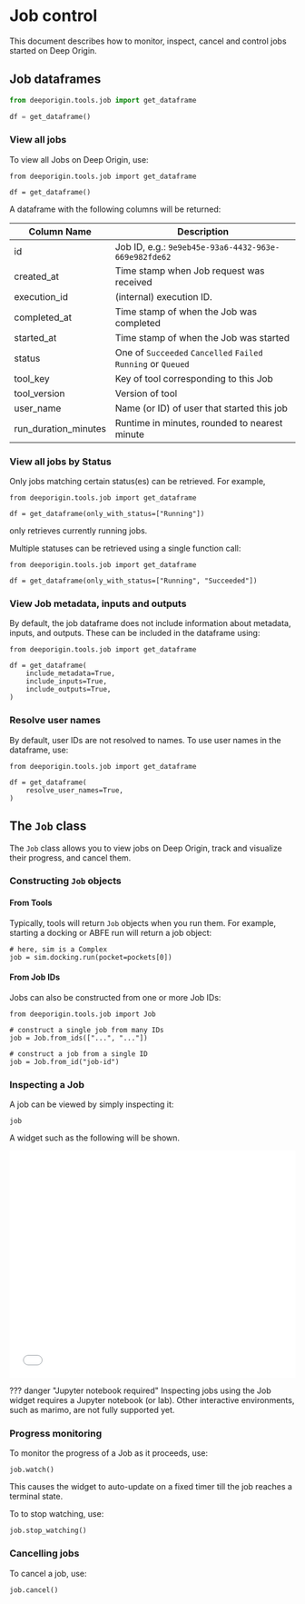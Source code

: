 # Job control

This document describes how to monitor, inspect, cancel and control jobs started on Deep Origin. 

## Job dataframes

```python
from deeporigin.tools.job import get_dataframe

df = get_dataframe()
```


### View all jobs 

To view all Jobs on Deep Origin, use:

```{.python notest}
from deeporigin.tools.job import get_dataframe

df = get_dataframe()
```
A dataframe with the following columns will be returned:

| Column Name | Description | 
| ---- | ---- |
| id | Job ID, e.g.: `9e9eb45e-93a6-4432-963e-669e982fde62` |
| created_at | Time stamp when Job request was received |
| execution_id | (internal) execution ID. | 
| completed_at | Time stamp of when the Job was completed |
| started_at | Time stamp of when the Job was started |
| status | One of `Succeeded` `Cancelled` `Failed` `Running` or `Queued`|
| tool_key | Key of tool corresponding to this Job |
| tool_version | Version of tool |
| user_name | Name (or ID) of user that started this job |
| run_duration_minutes | Runtime in minutes, rounded to nearest minute |


### View all jobs by Status

Only jobs matching certain status(es) can be retrieved. For example,

```{.python notest}
from deeporigin.tools.job import get_dataframe

df = get_dataframe(only_with_status=["Running"])
```

only retrieves currently running jobs.

Multiple statuses can be retrieved using a single function call:

```{.python notest}
from deeporigin.tools.job import get_dataframe

df = get_dataframe(only_with_status=["Running", "Succeeded"])
```



### View Job metadata, inputs and outputs

By default, the job dataframe does not include information about metadata, inputs, and outputs. These can be included in the dataframe using:

```{.python notest}
from deeporigin.tools.job import get_dataframe

df = get_dataframe(
    include_metadata=True,
    include_inputs=True,
    include_outputs=True,
)
```

### Resolve user names

By default, user IDs are not resolved to names. To use user names in the dataframe, use:

```{.python notest}
from deeporigin.tools.job import get_dataframe

df = get_dataframe(
    resolve_user_names=True,
)
```

## The `Job` class

The `Job` class allows you to view jobs on Deep Origin, track and visualize their progress, and cancel them. 

### Constructing `Job` objects 


#### From Tools

Typically, tools will return `Job` objects when you run them. For example, starting a docking or ABFE run will return a job object:

```{.python notest}
# here, sim is a Complex
job = sim.docking.run(pocket=pockets[0])
```

#### From Job IDs

Jobs can also be constructed from one or more Job IDs:

```{.python notest}
from deeporigin.tools.job import Job

# construct a single job from many IDs
job = Job.from_ids(["...", "..."])

# construct a job from a single ID
job = Job.from_id("job-id")
```

### Inspecting a Job

A job can be viewed by simply inspecting it:

```{.python notest}
job
```

A widget such as the following will be shown.

<iframe 
    src="./job-docking.html" 
    width="100%" 
    height="400" 
    style="border:none;"
    title="Job widget"
></iframe>


??? danger "Jupyter notebook required"
    Inspecting jobs using the Job widget requires a Jupyter notebook (or lab). Other interactive environments, such as marimo, are not fully supported yet. 


### Progress monitoring 

To monitor the progress of a Job as it proceeds, use:

```{.python notest}
job.watch()
```

This causes the widget to auto-update on a fixed timer till the job reaches a terminal state. 

To to stop watching, use:


```{.python notest}
job.stop_watching()
```


### Cancelling jobs

To cancel a job, use:

```{python notest}
job.cancel()
```